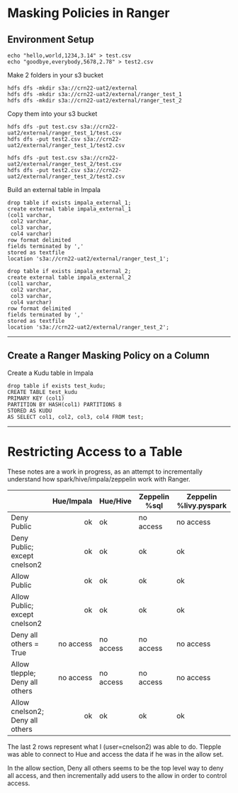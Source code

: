 # Masking Policies in Ranger

## Environment Setup

```
echo "hello,world,1234,3.14" > test.csv
echo "goodbye,everybody,5678,2.78" > test2.csv
```

Make 2 folders in your s3 bucket
```
hdfs dfs -mkdir s3a://crn22-uat2/external
hdfs dfs -mkdir s3a://crn22-uat2/external/ranger_test_1
hdfs dfs -mkdir s3a://crn22-uat2/external/ranger_test_2
```

Copy them into your s3 bucket
```
hdfs dfs -put test.csv s3a://crn22-uat2/external/ranger_test_1/test.csv
hdfs dfs -put test2.csv s3a://crn22-uat2/external/ranger_test_1/test2.csv
```

```
hdfs dfs -put test.csv s3a://crn22-uat2/external/ranger_test_2/test.csv
hdfs dfs -put test2.csv s3a://crn22-uat2/external/ranger_test_2/test2.csv
```

Build an external table in Impala

```
drop table if exists impala_external_1;
create external table impala_external_1
(col1 varchar,
 col2 varchar,
 col3 varchar,
 col4 varchar)
row format delimited
fields terminated by ','
stored as textfile
location 's3a://crn22-uat2/external/ranger_test_1';
```

```
drop table if exists impala_external_2;
create external table impala_external_2
(col1 varchar,
 col2 varchar,
 col3 varchar,
 col4 varchar)
row format delimited
fields terminated by ','
stored as textfile
location 's3a://crn22-uat2/external/ranger_test_2';
```

---

## Create a Ranger Masking Policy on a Column


Create a Kudu table in Impala
```
drop table if exists test_kudu;
CREATE TABLE test_kudu
PRIMARY KEY (col1)
PARTITION BY HASH(col1) PARTITIONS 8
STORED AS KUDU
AS SELECT col1, col2, col3, col4 FROM test;
```


---

# Restricting Access to a Table

These notes are a work in progress, as an attempt to incrementally understand how spark/hive/impala/zeppelin work with Ranger.

|                                 	| Hue/Impala 	| Hue/Hive  	| Zeppelin %sql 	| Zeppelin %livy.pyspark 	|
|---------------------------------	|-----------:	|-----------	|---------------	|------------------------	|
| Deny Public                     	| ok         	| ok        	| no access     	| no access              	|
| Deny Public; except cnelson2    	| ok         	| ok        	| ok            	| ok                     	|
| Allow Public                    	| ok         	| ok        	| ok            	| ok                     	|
| Allow Public; except cnelson2   	| ok         	| ok        	| ok            	| ok                     	|
| Deny all others = True          	| no access  	| no access 	| no access     	| no access              	|
| Allow tlepple; Deny all others  	| no access  	| no access 	| no access     	| no access              	| <-- tlepple was able to access data
| Allow cnelson2; Deny all others 	| ok         	| ok        	| ok            	| ok                     	|


The last 2 rows represent what I (user=cnelson2) was able to do.   Tlepple was able to connect to Hue and access the data if he was in the allow set.

In the allow section, Deny all others seems to be the top level way to deny all access, and then incrementally add users to the allow in order to control access.


